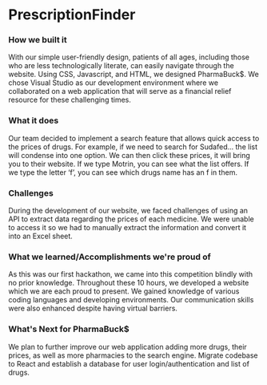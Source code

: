 # PrescriptionFinder
### How we built it

With our simple user-friendly design, patients of all ages, including those who are less technologically literate, can easily navigate through the website. Using CSS, Javascript, and HTML, we designed PharmaBuck$. We chose Visual Studio as our development environment where we collaborated on a web application that will serve as a financial relief resource for these challenging times.

### What it does

Our team decided to implement a search feature that allows quick access to the prices of drugs. For example, if we need to search for Sudafed... the list will condense into one option. We can then click these prices, it will bring you to their website. If we type Motrin, you can see what the list offers. If we type the letter ‘f’, you can see which drugs name has an f in them.

### Challenges

During the development of our website, we faced challenges of using an API to extract data regarding the prices of each medicine. We were unable to access it so we had to manually extract the information and convert it into an Excel sheet.

### What we learned/Accomplishments we're proud of

As this was our first hackathon, we came into this competition blindly with no prior knowledge. Throughout these 10 hours, we developed a website which we are each proud to present. We gained knowledge of various coding languages and developing environments. Our communication skills were also enhanced despite having virtual barriers.

### What's Next for PharmaBuck$

We plan to further improve our web application adding more drugs, their prices, as well as more pharmacies to the search engine. Migrate codebase to React and establish a database for user login/authentication and list of drugs.

